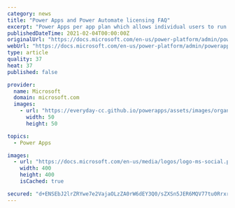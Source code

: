 ```yaml
---
category: news
title: "Power Apps and Power Automate licensing FAQ"
excerpt: "Power Apps per app plan which allows individual users to run applications (2 apps and a single portal) for a specific business scenario based on the full capabilities of Power Apps for $10/user/app/month. This plan provides an easy way for customers to ..."
publishedDateTime: 2021-02-04T00:00:00Z
originalUrl: "https://docs.microsoft.com/en-us/power-platform/admin/powerapps-flow-licensing-faq"
webUrl: "https://docs.microsoft.com/en-us/power-platform/admin/powerapps-flow-licensing-faq"
type: article
quality: 37
heat: 37
published: false

provider:
  name: Microsoft
  domain: microsoft.com
  images:
    - url: "https://everyday-cc.github.io/powerapps/assets/images/organizations/microsoft.com-50x50.jpg"
      width: 50
      height: 50

topics:
  - Power Apps

images:
  - url: "https://docs.microsoft.com/en-us/media/logos/logo-ms-social.png"
    width: 400
    height: 400
    isCached: true

secured: "d+ENSEbJ2lrZRYwe7e2VajaOLzZA0rW6dEY3Q0/sZXSn5JER6MQV77tu0Rrxr1SpA+UsllnQWnxEZqVfXAXFqkm7LzjjLpb194sgr9fcuhdjk7OjM7Ov0uEVbmm0z/e0ZRYQAq+Hg/arJsmdfpAdKtMxrlvhDP+yHP+OB0Jp2xe9a8ekwDTetiU8wr1EmeDea+/MOHnL4eTl9rhhOhrQfzBxkm+AzxF9Iww280xgH0HYpcWch0jNxFg937fsmhS3KLhVExJnU4+UTmcwE1XekqjTxWGQx1/19nQQY7y9kfFtCBv7yseXyzup3etKC1+WSFBQUjiKUhd3hmh4c4dBbJ9MssaR58daKEzRYj6Wdk4=;RKscMQm+YSdGBrGn/HsCjw=="
---
```


